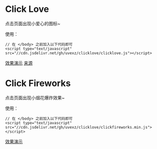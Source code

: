 # Click Love

点击页面出现小爱心的图标~

使用：

```
// 在 </body> 之前加入以下代码即可
<script type="text/javascript" src="//cdn.jsdelivr.net/gh/uvexz/clicklove/clicklove.js"></script>
```

[效果演示](https://uvexz.github.io/clicklove/examples/clicklove.html) [来源](https://asdfv1929.github.io/2018/01/26/click-love/)

# Click Fireworks

点击页面出现小烟花爆炸效果~

使用：

```
// 在 </body> 之前加入以下代码即可
<script type="text/javascript" src="//cdn.jsdelivr.net/gh/uvexz/clicklove/clickfireworks.min.js"></script>
```

[效果演示](https://uvexz.github.io/clicklove/examples/clickfireworks.html)
